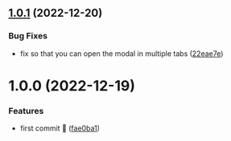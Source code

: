 ## [1.0.1](https://github.com/mohammedhammoud/chat-gpt-insert-text-browser-extension/compare/v1.0.0...v1.0.1) (2022-12-20)


### Bug Fixes

* fix so that you can open the modal in multiple tabs ([22eae7e](https://github.com/mohammedhammoud/chat-gpt-insert-text-browser-extension/commit/22eae7e58752ed1337f4eb2aed33d194570ecc1f))

# 1.0.0 (2022-12-19)


### Features

* first commit 🚀 ([fae0ba1](https://github.com/mohammedhammoud/chat-gpt-insert-text-browser-extension/commit/fae0ba15b9cd1cbae1071f5bc737c7fa95421cbb))
